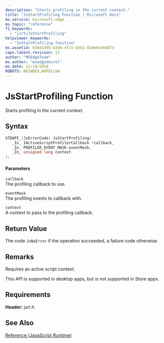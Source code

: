 ```yaml
---
description: "Starts profiling in the current context."
title: "JsStartProfiling Function | Microsoft Docs"
ms.service: microsoft-edge
ms.topic: "reference"
f1_keywords: 
  - "jsrt/JsStartProfiling"
helpviewer_keywords: 
  - "JsStartProfiling function"
ms.assetid: 638da395-42dd-4fc5-b581-819e647e887d
caps.latest.revision: 13
author: "MSEdgeTeam"
ms.author: "msedgedevrel"
ms.date: 11/19/2020
ROBOTS: NOINDEX,NOFOLLOW
---
```

# JsStartProfiling Function

Starts profiling in the current context.  
  
## Syntax  
  
```cpp  
STDAPI_(JsErrorCode) JsStartProfiling(  
   _In_ IActiveScriptProfilerCallback *callback,  
   _In_ PROFILER_EVENT_MASK eventMask,  
   _In_ unsigned long context  
);  
```  
  
#### Parameters  
 `callback`  
 The profiling callback to use.  
  
 `eventMask`  
 The profiling events to callback with.  
  
 `context`  
 A context to pass to the profiling callback.  
  
## Return Value  
 The code `JsNoError` if the operation succeeded, a failure code otherwise.  
  
## Remarks  
 Requires an active script context.  
  
 This API is supported in desktop apps, but is not supported in Store apps.  
  
## Requirements  
 **Header:** jsrt.h  
  
## See Also  
 [Reference (JavaScript Runtime)](../chakra-hosting/reference-javascript-runtime.md)
